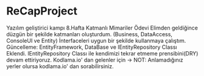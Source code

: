 # ReCapProject
Yazılım geliştirici kampı 8.Hafta Katmanlı Mimariler Ödevi
Elimden geldiğince düzgün bir şekilde katmanları oluşturdum. (Business, DataAccess, ConsoleUI ve Entity)
İnterfaceleri uygun bir şekilde kullanmaya çalıştım.
Güncelleme: EntityFramework, DataBase ve IEntityRepository Classı Eklendi. IEntityRepository Classı ile kendimizi tekrar etmeme prensibini(DRY) devam ettiriyoruz.
Kodlama.io' dan gelenler için -> NOT: Anlamadığınız yerler olursa kodlama.io' dan sorabilirsiniz.
